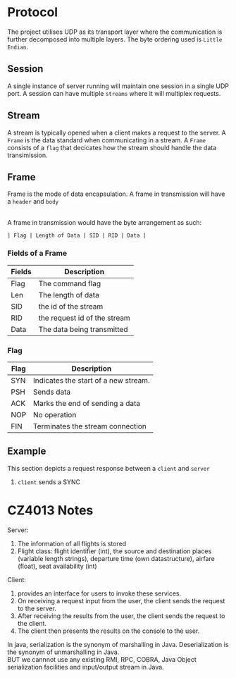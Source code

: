# Protocol
The project utilises UDP as its transport layer where the communication is further decomposed into multiple layers. The byte ordering used is `Little Endian`.

## Session
A single instance of server running will maintain one session in a single UDP port. A session can have multiple `streams` where it will multiplex requests. 

## Stream
A stream is typically opened when a client makes a request to the server. A `Frame` is the data standard when communicating in a stream. A `Frame` consists of a `flag` that decicates how the stream should handle the data transimission. 

## Frame
Frame is the mode of data encapsulation. A frame in transmission will have a `header` and `body`

<br/>
A frame in transmission would have the byte arrangement as such:

```
| Flag | Length of Data | SID | RID | Data |
```
### Fields of a Frame
| Fields | Description                |
|--------|----------------------------|
| Flag   | The command flag           |
| Len    | The length of data         |
| SID    | the id of the stream       |
| RID    | the request id of the stream       |
| Data   | The data being transmitted |

### Flag
| Flag | Description                          |
|------|--------------------------------------|
| SYN  | Indicates the start of a new stream. |
| PSH  | Sends data                           |
| ACK  | Marks the end of sending a data      |
| NOP  | No operation                         |
| FIN  | Terminates the stream connection     |

## Example
This section depicts a request response between a `client` and `server`
1. `client` sends a SYNC

# CZ4013 Notes 
Server: <br>
1. The information of all flights is stored
2. Flight class: flight identifier (int), the source and destination places (variable length strings), departure time (own datastructure), airfare (float), seat availability (int)


Client: <br>
1. provides an interface for users to invoke these services. 
2. On receiving a request input from the user, the client sends the request to the server. 
3. After receiving the results from the user, the client sends the request to the client. 
4. The client then presents the results on the console to the user. 

In java, serialization is the synonym of marshalling in Java. Deserialization is the synonym of unmarshalling in Java. <br>
BUT we cannnot use any existing RMI, RPC, COBRA, Java Object serialization facilities and input/output stream in Java.



